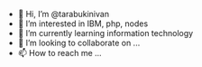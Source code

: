 - 👋 Hi, I’m @tarabukinivan
- 👀 I’m interested in IBM, php, nodes
- 🌱 I’m currently learning information technology
- 💞️ I’m looking to collaborate on ...
- 📫 How to reach me ...

<!---
tarabukinivan/tarabukinivan is a ✨ special ✨ repository because its `README.md` (this file) appears on your GitHub profile.
You can click the Preview link to take a look at your changes.
--->
